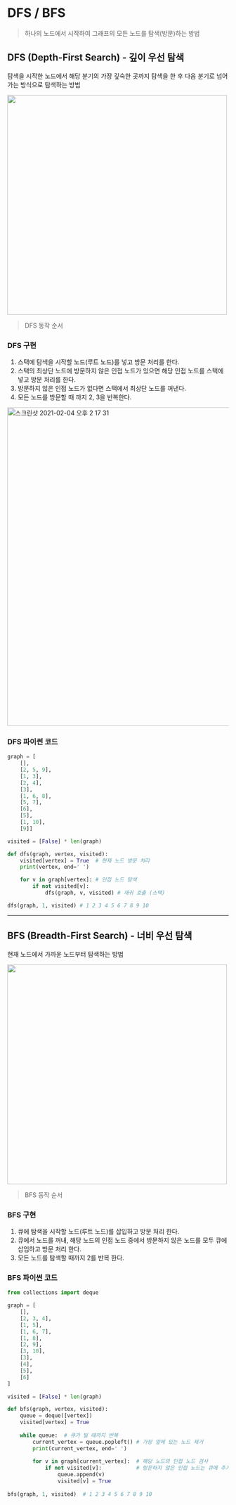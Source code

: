 # DFS / BFS

> 하나의 노드에서 시작하여 그래프의 모든 노드를 탐색(방문)하는 방법

## DFS (Depth-First Search) - 깊이 우선 탐색

탐색을 시작한 노드에서 해당 분기의 가장 깊숙한 곳까지 탐색을 한 후 다음 분기로 넘어가는 방식으로 탐색하는 방법


<img width="500" src="https://upload.wikimedia.org/wikipedia/commons/7/7f/Depth-First-Search.gif">

> DFS 동작 순서

### DFS 구현

1. 스택에 탐색을 시작할 노드(루트 노드)를 넣고 방문 처리를 한다.
2. 스택의 최상단 노드에 방문하지 않은 인접 노드가 있으면 해당 인접 노드를 스택에 넣고 방문 처리를 한다.
3. 방문하지 않은 인접 노드가 없다면 스택에서 최상단 노드를 꺼낸다.
4. 모든 노드를 방문할 때 까지 2, 3을 반복한다.

<img width="725" alt="스크린샷 2021-02-04 오후 2 17 31" src="https://user-images.githubusercontent.com/22260098/106848154-b8e47c80-66f3-11eb-8e5e-cfd067c03c68.png">

### DFS 파이썬 코드

```python
graph = [
    [],
    [2, 5, 9],
    [1, 3],
    [2, 4],
    [3],
    [1, 6, 8],
    [5, 7],
    [6],
    [5],
    [1, 10],
    [9]]

visited = [False] * len(graph)

def dfs(graph, vertex, visited):
    visited[vertex] = True  # 현재 노드 방문 처리
    print(vertex, end=' ')

    for v in graph[vertex]: # 인접 노드 탐색
        if not visited[v]:
            dfs(graph, v, visited) # 재귀 호출 (스택)

dfs(graph, 1, visited) # 1 2 3 4 5 6 7 8 9 10
```

<hr>

## BFS (Breadth-First Search) - 너비 우선 탐색

현재 노드에서 가까운 노드부터 탐색하는 방법

<img height="500" src="https://blog.kakaocdn.net/dn/bLMK90/btqKrJ9aUXI/hvWf1krFJb6R0WlIKx1Vk0/img.gif">

> BFS 동작 순서

### BFS 구현

1. 큐에 탐색을 시작할 노드(루트 노드)를 삽입하고 방문 처리 한다.
2. 큐에서 노드를 꺼내, 해당 노드의 인접 노드 중에서 방문하지 않은 노드를 모두 큐에 삽입하고 방문 처리 한다.
3. 모든 노드를 탐색할 때까지 2를 반복 한다.

### BFS 파이썬 코드

```python
from collections import deque

graph = [
    [],
    [2, 3, 4],
    [1, 5],
    [1, 6, 7],
    [1, 8],
    [2, 9],
    [3, 10],
    [3],
    [4],
    [5],
    [6]
]

visited = [False] * len(graph)

def bfs(graph, vertex, visited):
    queue = deque([vertex])
    visited[vertex] = True
    
    while queue:  # 큐가 빌 때까지 반복
        current_vertex = queue.popleft() # 가장 앞에 있는 노드 제거
        print(current_vertex, end=' ')  
        
        for v in graph[current_vertex]:  # 해당 노드의 인접 노드 검사
            if not visited[v]:           # 방문하지 않은 인접 노드는 큐에 추가
                queue.append(v)
                visited[v] = True
        
bfs(graph, 1, visited)  # 1 2 3 4 5 6 7 8 9 10
```